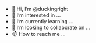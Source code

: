 - 👋 Hi, I’m @duckingright
- 👀 I’m interested in ...
- 🌱 I’m currently learning ...
- 💞️ I’m looking to collaborate on ...
- 📫 How to reach me ...

<!---
duckingright/duckingright is a ✨ special ✨ repository because its `README.md` (this file) appears on your GitHub profile.
You can click the Preview link to take a look at your changes.
--->
